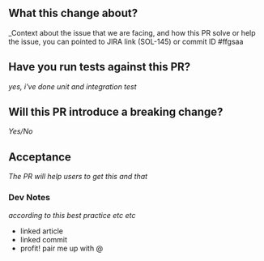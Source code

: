 ## What this change about?
_Context about the issue that we are facing, and how this PR solve or help the issue, you can pointed to JIRA link (SOL-145) or commit ID #ffgsaa

## Have you run tests against this PR?
_yes, i've done unit and integration test_

## Will this PR introduce a breaking change?
_Yes/No_

## Acceptance
_The PR will help users to get this and that_

### Dev Notes
_according to this best practice etc etc_
- linked article
- linked commit
- profit!
pair me up with @<github-usernam>

